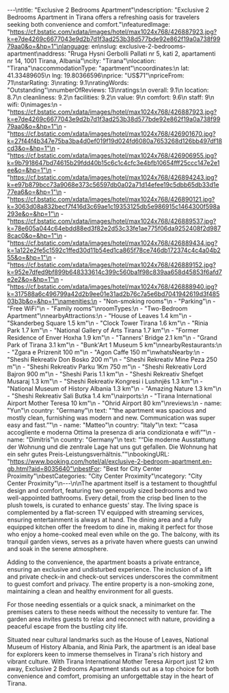 ---\ntitle: "Exclusive 2 Bedrooms Apartment"\ndescription: "Exclusive 2 Bedrooms Apartment in Tirana offers a refreshing oasis for travelers seeking both convenience and comfort."\nfeaturedImage: "https://cf.bstatic.com/xdata/images/hotel/max1024x768/426887923.jpg?k=e7de4269c6677043e9d2b7d1f3ad253b38d577bde92e862f19a0a738f9979aa0&o=&hp=1"\nlanguage: en\nslug: exclusive-2-bedrooms-apartment\naddress: "Rruga Hysni Gerbolli Pallati nr 5, kati 2, apartamenti nr 14, 1001 Tirana, Albania"\ncity: "Tirana"\nlocation: "Tirana"\naccommodationType: "apartment"\ncoordinates:\n  lat: 41.33489605\n  lng: 19.80366596\nprice: "US$71"\npriceFrom: 71\nstarRating: 3\nrating: 9.1\nratingWords: "Outstanding"\nnumberOfReviews: 13\nratings:\n  overall: 9.1\n  location: 8.7\n  cleanliness: 9.2\n  facilities: 9.2\n  value: 9\n  comfort: 9.6\n  staff: 9\n  wifi: 0\nimages:\n  - "https://cf.bstatic.com/xdata/images/hotel/max1024x768/426887923.jpg?k=e7de4269c6677043e9d2b7d1f3ad253b38d577bde92e862f19a0a738f9979aa0&o=&hp=1"\n  - "https://cf.bstatic.com/xdata/images/hotel/max1024x768/426901670.jpg?k=27f44f4b347e75ba3ba4d0ef019f19d024fd6080a7653268d126bb497df18cd3&o=&hp=1"\n  - "https://cf.bstatic.com/xdata/images/hotel/max1024x768/426906955.jpg?k=9b7918647bd74615b29fdd40b15c6c1c4cfc3e4bfb10654fff25ccc147e2e1ee&o=&hp=1"\n  - "https://cf.bstatic.com/xdata/images/hotel/max1024x768/426894243.jpg?k=e97b879bcc73a9068e373c56597db0a02a71d14efee19c5dbb65db33d1e77ea6&o=&hp=1"\n  - "https://cf.bstatic.com/xdata/images/hotel/max1024x768/426890121.jpg?k=3063d08a832becf7f416d3c69ae1c19353125db5e986915c1464300f598a293e&o=&hp=1"\n  - "https://cf.bstatic.com/xdata/images/hotel/max1024x768/426889537.jpg?k=78e605a044c64ebdd88ed3f82e2d53c33fe1ae775f06da9252408f2d9878cac0&o=&hp=1"\n  - "https://cf.bstatic.com/xdata/images/hotel/max1024x768/426889434.jpg?k=1a122e2fe5c1592c1ffed30d11b54ed1ca865f78ce746db172374c4c4a04b255&o=&hp=1"\n  - "https://cf.bstatic.com/xdata/images/hotel/max1024x768/426889152.jpg?k=952e7dfed9bf899b648333614c399c560ba1f98c839aa658d45853f6afd7e2e2&o=&hp=1"\n  - "https://cf.bstatic.com/xdata/images/hotel/max1024x768/426888940.jpg?k=317588a6c496799a42d2b9ee01e31ad2b76c7a5e6bd7041942619d3f48503b3b&o=&hp=1"\namenities:\n  - "Non-smoking rooms"\n  - "Parking"\n  - "Free WiFi"\n  - "Family rooms"\nroomTypes:\n  - "Two-Bedroom Apartment"\nnearbyAttractions:\n  - "House of Leaves 1.4 km"\n  - "Skanderbeg Square 1.5 km"\n  - "Clock Tower Tirana 1.6 km"\n  - "Rinia Park 1.7 km"\n  - "National Gallery of Arts Tirana 1.7 km"\n  - "Former Residence of Enver Hoxha 1.9 km"\n  - "Tanners' Bridge 2.1 km"\n  - "Grand Park of Tirana 3.1 km"\n  - "Bunk'Art 1 Museum 5 km"\nnearbyRestaurants:\n  - "Zgara e Prizrenit 100 m"\n  - "Agon Caffe 150 m"\nwhatsNearby:\n  - "Sheshi Rekreativ Don Bosko 200 m"\n  - "Sheshi Rekreativ Mine Peza 250 m"\n  - "Sheshi Rekreativ Parku 1Km 750 m"\n  - "Sheshi Rekreativ Lord Bajron 900 m"\n  - "Sheshi Paris 1.1 km"\n  - "Sheshi Rekreativ Shefqet Musaraj 1.3 km"\n  - "Sheshi Rekreativ Kongresi i Lushnjës 1.3 km"\n  - "National Museum of History Albania 1.3 km"\n  - "Amazing Nature 1.3 km"\n  - "Sheshi Rekreativ Sali Butka 1.4 km"\nairports:\n  - "Tirana International Airport Mother Teresa 10 km"\n  - "Ohrid Airport 80 km"\nreviews:\n  - name: "Yun"\n    country: "Germany"\n    text: "“the apartment was spacious and mostly clean, furnishing was modern and new.
Communication was super easy and fast.”"\n  - name: "Matteo"\n    country: "Italy"\n    text: "“casa accogliente e moderna Ottima la presenza di aria condizionata e wifi”"\n  - name: "Dimitris"\n    country: "Germany"\n    text: "“Die moderne Ausstattung der Wohnung und die zentrale Lage hat uns gut gefallen. Die Wohnung hat ein sehr gutes Preis-Leistungsverhältnis.”"\nbookingURL: "https://www.booking.com/hotel/al/exclusive-2-bedroom-apartment.en-gb.html?aid=8035640"\nbestFor: "Best for City Center Proximity"\nbestCategories: "City Center Proximity"\ncategory: "City Center Proximity"\n---\n\nThe apartment itself is a testament to thoughtful design and comfort, featuring two generously sized bedrooms and two well-appointed bathrooms. Every detail, from the crisp bed linen to the plush towels, is curated to enhance guests' stay. The living space is complemented by a flat-screen TV equipped with streaming services, ensuring entertainment is always at hand. The dining area and a fully equipped kitchen offer the freedom to dine in, making it perfect for those who enjoy a home-cooked meal even while on the go. The balcony, with its tranquil garden views, serves as a private haven where guests can unwind and soak in the serene atmosphere.

Adding to the convenience, the apartment boasts a private entrance, ensuring an exclusive and undisturbed experience. The inclusion of a lift and private check-in and check-out services underscores the commitment to guest comfort and privacy. The entire property is a non-smoking zone, maintaining a clean and healthy environment for all guests.

For those needing essentials or a quick snack, a minimarket on the premises caters to these needs without the necessity to venture far. The garden area invites guests to relax and reconnect with nature, providing a peaceful escape from the bustling city life.

Situated near cultural landmarks such as the House of Leaves, National Museum of History Albania, and Rinia Park, the apartment is an ideal base for explorers keen to immerse themselves in Tirana's rich history and vibrant culture. With Tirana International Mother Teresa Airport just 12 km away, Exclusive 2 Bedrooms Apartment stands out as a top choice for both convenience and comfort, promising an unforgettable stay in the heart of Tirana.